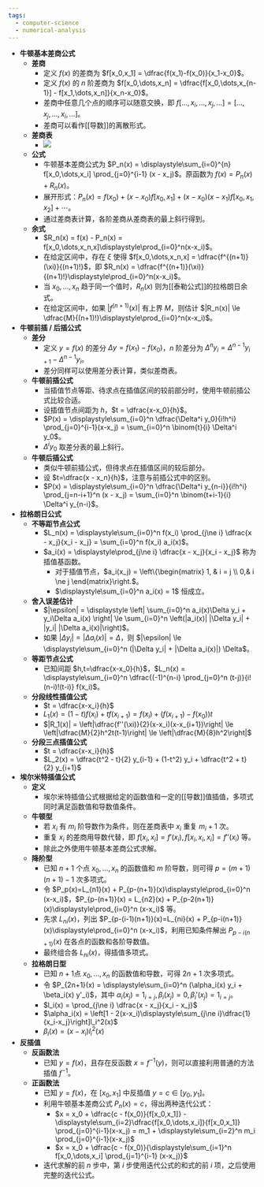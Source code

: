 ```yaml
---
tags:
  - computer-science
  - numerical-analysis
---
```

- **牛顿基本差商公式**
	- **差商**
		- 定义 $f(x)$ 的差商为 $f[x_0,x_1] = \dfrac{f(x_1)-f(x_0)}{x_1-x_0}$。
		- 定义 $f(x)$ 的 $n$ 阶差商为 $f[x_0,\dots,x_n] = \dfrac{f[x_0,\dots,x_{n-1}] - f[x_1,\dots,x_n]}{x_n-x_0}$。
		- 差商中任意几个点的顺序可以随意交换，即 $f[\dots,x_i,\dots,x_j,\dots] = [\dots,x_j,\dots,x_i,\dots]$。
		- 差商可以看作[[导数]]的离散形式。
	- **差商表**
		- ![](difference-quotient-table.png)
	- **公式**
		- 牛顿基本差商公式为 $P_n(x) = \displaystyle\sum_{i=0}^{n} f[x_0,\dots,x_i] \prod_{j=0}^{i-1} (x - x_j)$。原函数为 $f(x) = P_n(x) + R_n(x)$。
		- 展开形式：$P_n(x) = f(x_0) + (x - x_0)f[x_0,x_1] + (x - x_0)(x - x_1)f[x_0,x_1,x_2] + \cdots$。
		- 通过差商表计算，各阶差商从差商表的最上斜行得到。
	- **余式**
		- $R_n(x) = f(x) - P_n(x) = f[x_0,\dots,x_n,x]\displaystyle\prod_{i=0}^n(x-x_i)$。
		- 在给定区间中，存在 $\xi$ 使得 $f[x_0,\dots,x_n,x] = \dfrac{f^{(n+1)}(\xi)}{(n+1)!}$，即 $R_n(x) = \dfrac{f^{(n+1)}(\xi)}{(n+1)!}\displaystyle\prod_{i=0}^n(x-x_i)$。
		- 当 $x_0,\dots,x_n$ 趋于同一个值时，$R_n(x)$ 则为[[泰勒公式]]的拉格朗日余式。
		- 在给定区间中，如果 $|f^{(n+1)}(x)|$ 有上界 $M$，则估计 $|R_n(x)| \le \dfrac{M}{(n+1)!}\displaystyle\prod_{i=0}^n(x-x_i)$。
- **牛顿前插 / 后插公式**
	- **差分**
		- 定义 $y=f(x)$ 的差分 $\Delta y=f(x_1)-f(x_0)$，$n$ 阶差分为 $\Delta^{n}y_i = \Delta^{n-1} y_{i+1} - \Delta^{n-1}y_i$。
		- 差分同样可以使用差分表计算，类似差商表。
	- **牛顿前插公式**
		- 当插值节点等距、待求点在插值区间的较前部分时，使用牛顿前插公式比较合适。
		- 设插值节点间距为 $h$，$t = \dfrac{x-x_0}{h}$。
		- $P(x) = \displaystyle\sum_{i=0}^n \dfrac{\Delta^i y_0}{i!h^i} \prod_{j=0}^{i-1}(x-x_j) = \sum_{i=0}^n \binom{t}{i} \Delta^i y_0$。
		- $\Delta^i y_0$ 取差分表的最上斜行。
	- **牛顿后插公式**
		- 类似牛顿前插公式，但待求点在插值区间的较后部分。
		- 设 $t=\dfrac{x - x_n}{h}$，注意与前插公式中的区别。
		- $P(x) = \displaystyle\sum_{i=0}^n \dfrac{\Delta^i y_{n-i}}{i!h^i} \prod_{j=n-i+1}^n (x - x_j) =  \sum_{i=0}^n \binom{t+i-1}{i} \Delta^i y_{n-i}$。
- **拉格朗日公式**
	- **不等距节点公式**
		- $L_n(x) = \displaystyle\sum_{i=0}^n f(x_i) \prod_{j\ne i} \dfrac{x - x_j}{x_i - x_j} = \sum_{i=0}^n f(x_i) a_i(x)$。
		- $a_i(x) = \displaystyle\prod_{j\ne i} \dfrac{x - x_j}{x_i - x_j}$ 称为插值基函数。
			- 对于插值节点，$a_i(x_j) = \left\{\begin{matrix} 1, & i = j \\ 0,& i \ne j \end{matrix}\right.$。
			- $\displaystyle\sum_{i=0}^n a_i(x) = 1$ 恒成立。
	- **舍入误差估计**
		- $|\epsilon| = \displaystyle \left| \sum_{i=0}^n a_i(x)\Delta y_i + y_i\Delta a_i(x) \right| \le \sum_{i=0}^n \left(|a_i(x)| |\Delta y_i| + |y_i| |\Delta a_i(x)|\right)$。
		- 如果 $|\Delta y_i| = |\Delta a_i(x)| = \Delta$，则 $|\epsilon| \le \displaystyle\sum_{i=0}^n (|\Delta y_i| + |\Delta a_i(x)|) \Delta$。
	- **等距节点公式**
		- 已知间距 $h,t=\dfrac{x-x_0}{h}$，$L_n(x) = \displaystyle\sum_{i=0}^n \dfrac{(-1)^{n-i} \prod_{j=0}^n (t-j)}{i!(n-i)!(t-i)} f(x_i)$。
	- **分段线性插值公式**
		- $t = \dfrac{x-x_i}{h}$
		- $L_1(x) = (1-t)f(x_i) + tf(x_{i+1}) = f(x_i) + (f(x_{i+1}) - f(x_0)) t$
		- $|R_1(x)| = \left|\dfrac{f''(\xi)}{2}(x-x_i)(x-x_{i+1})\right| \le \left|\dfrac{M}{2}h^2t(t-1)\right| \le \left|\dfrac{M}{8}h^2\right|$
	- **分段三点插值公式**
		- $t = \dfrac{x-x_i}{h}$
		- $L_2(x) = \dfrac{t^2 - t}{2} y_{i-1} + (1-t^2) y_i + \dfrac{t^2 + t}{2} y_{i+1}$
- **埃尔米特插值公式**
	- **定义**
		- 埃尔米特插值公式根据给定的函数值和一定的[[导数]]值插值，多项式同时满足函数值和导数值条件。
	- **牛顿型**
		- 若 $x_i$ 有 $m_i$ 阶导数作为条件，则在差商表中 $x_i$ 重复 $m_i+1$ 次。
		- 重复 $x_i$ 的差商用导数代替，即 $f[x_i,x_i] = f'(x_i),f[x_i,x_i,x_i]=f''(x_i)$ 等。
		- 除此之外使用牛顿基本差商公式求解。
	- **降阶型**
		- 已知 $n+1$ 个点 $x_0,\dots,x_n$ 的函数值和 $m$ 阶导数，则可得 $p=(m+1)(n+1)-1$ 次多项式。
		- 令 $P_p(x)=L_{n1}(x) + P_{p-(n+1)}(x)\displaystyle\prod_{i=0}^n (x-x_i)$，$P_{p-(n+1)}(x) = L_{n2}(x) + P_{p-2(n+1)}(x)\displaystyle\prod_{i=0}^n (x-x_i)$ 等。
		- 先求 $L_{ni}(x)$，列出 $P_{p-(i-1)(n+1)}(x)=L_{ni}(x) + P_{p-i(n+1)}(x)\displaystyle\prod_{i=0}^n (x-x_i)$，利用已知条件解出 $P_{p-i(n+1)}(x)$ 在各点的函数和各阶导数值。
		- 最终组合各 $L_{ni}(x)$，得插值多项式。
	- **拉格朗日型**
		- 已知 $n+1$点 $x_0,\dots,x_n$ 的函数值和导数，可得 $2n+1$ 次多项式。
		- 令 $P_{2n+1}(x) = \displaystyle\sum_{i=0}^n (\alpha_i(x) y_i + \beta_i(x) y'_i)$，其中 $\alpha_i(x_j) = 1_{i=j},\beta_i(x_j)=0,\beta_i'(x_j)=1_{i=j}$。
		- $l_i(x) = \prod_{j\ne i} \dfrac{x - x_j}{x_i - x_j}$
		- $\alpha_i(x) = \left[1 - 2(x-x_i)\displaystyle\sum_{j\ne i}\dfrac{1}{x_i-x_j}\right]l_i^2(x)$
		- $\beta_i(x) = (x - x_i)l_i^2(x)$
- **反插值**
	- **反函数法**
		- 已知 $y=f(x)$，且存在反函数 $x=f^{-1}(y)$，则可以直接利用普通的方法插值 $f^{-1}$。
	- **正函数法**
		- 已知 $y=f(x)$，在 $[x_0,x_1]$ 中反插值 $y=c \in [y_0,y_1]$。
		- 利用牛顿基本差商公式 $P_n(x)=c$，得出两种迭代公式：
			- $x = x_0 + \dfrac{c - f(x_0)}{f[x_0,x_1]} - \displaystyle\sum_{i=2}\dfrac{f[x_0,\dots,x_i]}{f[x_0,x_1]} \prod_{j=0}^{i-1}(x-x_j) = m_1 + \displaystyle\sum_{i=2}^n m_i \prod_{j=0}^{i-1}(x-x_j)$
			- $x = x_0 + \dfrac{c - f(x_0)}{\displaystyle\sum_{i=1}^n f[x_0,\dots,x_i] \prod_{j=1}^{i-1} (x-x_j)}$
		- 迭代求解的前 $n$ 步中，第 $i$ 步使用迭代公式的和式的前 $i$ 项，之后使用完整的迭代公式。
